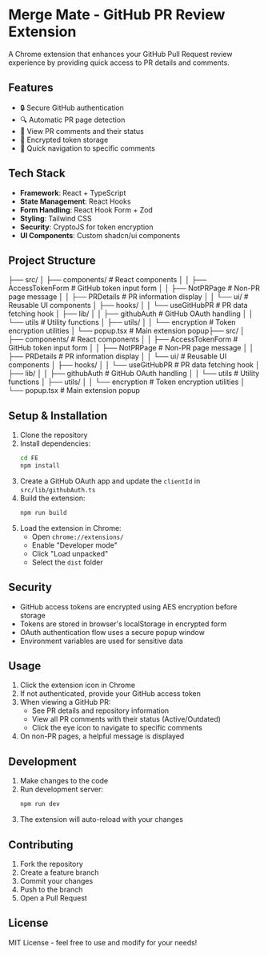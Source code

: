 # Merge Mate - GitHub PR Review Extension

A Chrome extension that enhances your GitHub Pull Request review experience by providing quick access to PR details and comments.

## Features

- 🔒 Secure GitHub authentication
- 🔍 Automatic PR page detection
- 💬 View PR comments and their status
- 🔐 Encrypted token storage
- 🎯 Quick navigation to specific comments

## Tech Stack

- **Framework**: React + TypeScript
- **State Management**: React Hooks
- **Form Handling**: React Hook Form + Zod
- **Styling**: Tailwind CSS
- **Security**: CryptoJS for token encryption
- **UI Components**: Custom shadcn/ui components

## Project Structure 
├── src/
│ ├── components/ # React components
│ │ ├── AccessTokenForm # GitHub token input form
│ │ ├── NotPRPage # Non-PR page message
│ │ ├── PRDetails # PR information display
│ │ └── ui/ # Reusable UI components
│ ├── hooks/
│ │ └── useGitHubPR # PR data fetching hook
│ ├── lib/
│ │ ├── githubAuth # GitHub OAuth handling
│ │ └── utils # Utility functions
│ ├── utils/
│ │ └── encryption # Token encryption utilities
│ └── popup.tsx # Main extension popup├── src/
│ ├── components/ # React components
│ │ ├── AccessTokenForm # GitHub token input form
│ │ ├── NotPRPage # Non-PR page message
│ │ ├── PRDetails # PR information display
│ │ └── ui/ # Reusable UI components
│ ├── hooks/
│ │ └── useGitHubPR # PR data fetching hook
│ ├── lib/
│ │ ├── githubAuth # GitHub OAuth handling
│ │ └── utils # Utility functions
│ ├── utils/
│ │ └── encryption # Token encryption utilities
│ └── popup.tsx # Main extension popup


## Setup & Installation

1. Clone the repository
2. Install dependencies:
   ```bash
   cd FE
   npm install
   ```
3. Create a GitHub OAuth app and update the `clientId` in `src/lib/githubAuth.ts`
4. Build the extension:
   ```bash
   npm run build
   ```
5. Load the extension in Chrome:
   - Open `chrome://extensions/`
   - Enable "Developer mode"
   - Click "Load unpacked"
   - Select the `dist` folder

## Security

- GitHub access tokens are encrypted using AES encryption before storage
- Tokens are stored in browser's localStorage in encrypted form
- OAuth authentication flow uses a secure popup window
- Environment variables are used for sensitive data

## Usage

1. Click the extension icon in Chrome
2. If not authenticated, provide your GitHub access token
3. When viewing a GitHub PR:
   - See PR details and repository information
   - View all PR comments with their status (Active/Outdated)
   - Click the eye icon to navigate to specific comments
4. On non-PR pages, a helpful message is displayed

## Development

1. Make changes to the code
2. Run development server:
   ```bash
   npm run dev
   ```
3. The extension will auto-reload with your changes

## Contributing

1. Fork the repository
2. Create a feature branch
3. Commit your changes
4. Push to the branch
5. Open a Pull Request

## License
MIT License - feel free to use and modify for your needs!